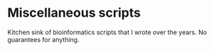 # Miscellaneous scripts

Kitchen sink of bioinformatics scripts that I wrote over the years. No guarantees for anything.
